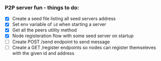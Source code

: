 ### P2P server fun - things to do:

- [x] Create a seed file listing all seed servers address
- [x] Set env variable of `id` when starting a server
- [x] Get all the peers utility method
- [x] Node registeration flow with some seed server on startup
- [ ] Create POST /send endpoint to send message
- [ ] Create a GET /register endpoints so nodes can register themseleves with the given id and address
